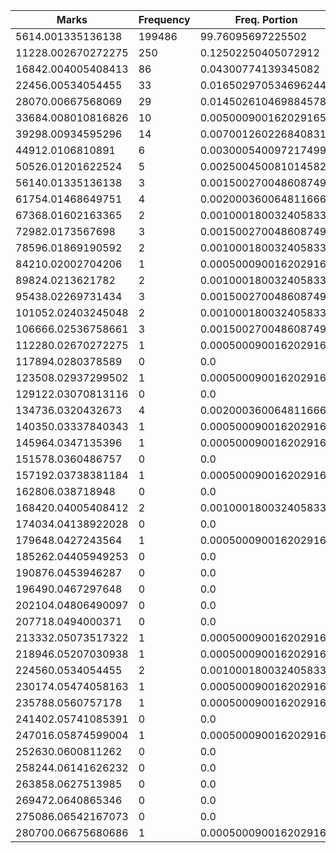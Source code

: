 | Marks | Frequency | Freq. Portion |
|-------|-----------|---------------|
| 5614.001335136138 | 199486 | 99.76095697225502 |
| 11228.002670272275 | 250 | 0.12502250405072912 |
| 16842.004005408413 | 86 | 0.04300774139345082 |
| 22456.00534054455 | 33 | 0.016502970534696244 |
| 28070.00667568069 | 29 | 0.014502610469884578 |
| 33684.008010816826 | 10 | 0.005000900162029165 |
| 39298.00934595296 | 14 | 0.007001260226840831 |
| 44912.0106810891 | 6 | 0.003000540097217499 |
| 50526.01201622524 | 5 | 0.0025004500810145826 |
| 56140.01335136138 | 3 | 0.0015002700486087496 |
| 61754.01468649751 | 4 | 0.002000360064811666 |
| 67368.01602163365 | 2 | 0.001000180032405833 |
| 72982.0173567698 | 3 | 0.0015002700486087496 |
| 78596.01869190592 | 2 | 0.001000180032405833 |
| 84210.02002704206 | 1 | 0.0005000900162029165 |
| 89824.0213621782 | 2 | 0.001000180032405833 |
| 95438.02269731434 | 3 | 0.0015002700486087496 |
| 101052.02403245048 | 2 | 0.001000180032405833 |
| 106666.02536758661 | 3 | 0.0015002700486087496 |
| 112280.02670272275 | 1 | 0.0005000900162029165 |
| 117894.0280378589 | 0 | 0.0 |
| 123508.02937299502 | 1 | 0.0005000900162029165 |
| 129122.03070813116 | 0 | 0.0 |
| 134736.0320432673 | 4 | 0.002000360064811666 |
| 140350.03337840343 | 1 | 0.0005000900162029165 |
| 145964.0347135396 | 1 | 0.0005000900162029165 |
| 151578.0360486757 | 0 | 0.0 |
| 157192.03738381184 | 1 | 0.0005000900162029165 |
| 162806.038718948 | 0 | 0.0 |
| 168420.04005408412 | 2 | 0.001000180032405833 |
| 174034.04138922028 | 0 | 0.0 |
| 179648.0427243564 | 1 | 0.0005000900162029165 |
| 185262.04405949253 | 0 | 0.0 |
| 190876.0453946287 | 0 | 0.0 |
| 196490.0467297648 | 0 | 0.0 |
| 202104.04806490097 | 0 | 0.0 |
| 207718.0494000371 | 0 | 0.0 |
| 213332.05073517322 | 1 | 0.0005000900162029165 |
| 218946.05207030938 | 1 | 0.0005000900162029165 |
| 224560.0534054455 | 2 | 0.001000180032405833 |
| 230174.05474058163 | 1 | 0.0005000900162029165 |
| 235788.0560757178 | 1 | 0.0005000900162029165 |
| 241402.05741085391 | 0 | 0.0 |
| 247016.05874599004 | 1 | 0.0005000900162029165 |
| 252630.0600811262 | 0 | 0.0 |
| 258244.06141626232 | 0 | 0.0 |
| 263858.0627513985 | 0 | 0.0 |
| 269472.0640865346 | 0 | 0.0 |
| 275086.06542167073 | 0 | 0.0 |
| 280700.06675680686 | 1 | 0.0005000900162029165 |
